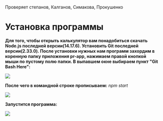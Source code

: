 Проверяет степанов, Калганов, Симакова, Прокушенко

# Установка программы

**Для того, чтобы открыть калькулятор вам понадобиться скачать Node.js последней версии(14.17.6). Установить Git последней версии(2.33.0).
После установки нужных нам программ захордим в коренную папку приложения pr-app, нажимаем правой кнопкой мыши по пустому полю папки.
В выпавшем окне выбираем пункт "Git Bash Here":**

![](https://i.imgur.com/i9A5s6L.png)


**После чего в командной строке прописываем:** _npm start_ 

![](https://i.imgur.com/e1PIUga.png)


**Запустится программа:** 

![](https://i.imgur.com/V7sgh5N.png)
